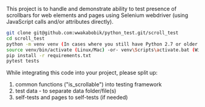 This project is to handle and demonstrate ability to test presence of scrollbars for web elements and pages
using Selenium webdriver (using JavaScript calls and/or attributes directly).

``` bash
git clone git@github.com:wwakabobik/python_test.git/scroll_test
cd scroll_test
python -m venv venv (In cases where you still have Python 2.7 or older installed on your system, your python command might be python3)
source venv/bin/activate (Linux/Mac) -or- venv\Scripts\activate.bat (Windows CMD)
pip install -r requirements.txt
pytest tests
```

While integrating this code into your project, please split up:
1. common functions ("is_scrollable") into testing framework
2. test data - to separate data folder/file(s)
3. self-tests and pages to self-tests (if needed) 